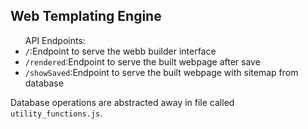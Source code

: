 ## Web Templating Engine

<ul>
API Endpoints:
<li><code>/</code>:Endpoint to serve the webb builder interface</li>

<li><code>/rendered</code>:Endpoint to serve the built webpage after save</li>

<li><code>/showSaved</code>:Endpoint to serve the built webpage with sitemap from database</li>

</ul>

Database operations are abstracted away in file called <code>utility_functions.js</code>.
